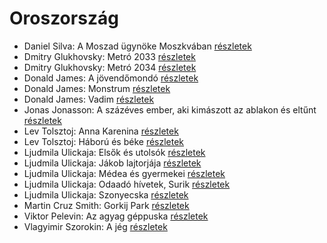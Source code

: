 # Oroszország

- Daniel Silva: A Moszad ügynöke Moszkvában [részletek](_details/%7Bopf.creator%7D.md#id_814)
- Dmitry Glukhovsky: Metró 2033 [részletek](_details/%7Bopf.creator%7D.md#id_482)
- Dmitry Glukhovsky: Metró 2034 [részletek](_details/%7Bopf.creator%7D.md#id_355)
- Donald James: A jövendőmondó [részletek](_details/%7Bopf.creator%7D.md#id_653)
- Donald James: Monstrum [részletek](_details/%7Bopf.creator%7D.md#id_654)
- Donald James: Vadim [részletek](_details/%7Bopf.creator%7D.md#id_655)
- Jonas Jonasson: A százéves ember, aki kimászott az ablakon és eltűnt [részletek](_details/%7Bopf.creator%7D.md#id_383)
- Lev Tolsztoj: Anna Karenina [részletek](_details/%7Bopf.creator%7D.md#id_778)
- Lev Tolsztoj: Háború és béke [részletek](_details/%7Bopf.creator%7D.md#id_563)
- Ljudmila Ulickaja: Elsők és utolsók [részletek](_details/%7Bopf.creator%7D.md#id_1287)
- Ljudmila Ulickaja: Jákob lajtorjája [részletek](_details/%7Bopf.creator%7D.md#id_1296)
- Ljudmila Ulickaja: Médea és gyermekei [részletek](_details/%7Bopf.creator%7D.md#id_1293)
- Ljudmila Ulickaja: Odaadó hívetek, Surik [részletek](_details/%7Bopf.creator%7D.md#id_1291)
- Ljudmila Ulickaja: Szonyecska [részletek](_details/%7Bopf.creator%7D.md#id_1289)
- Martin Cruz Smith: Gorkij Park [részletek](_details/%7Bopf.creator%7D.md#id_1214)
- Viktor Pelevin: Az agyag géppuska [részletek](_details/%7Bopf.creator%7D.md#id_834)
- Vlagyimir Szorokin: A jég [részletek](_details/%7Bopf.creator%7D.md#id_839)